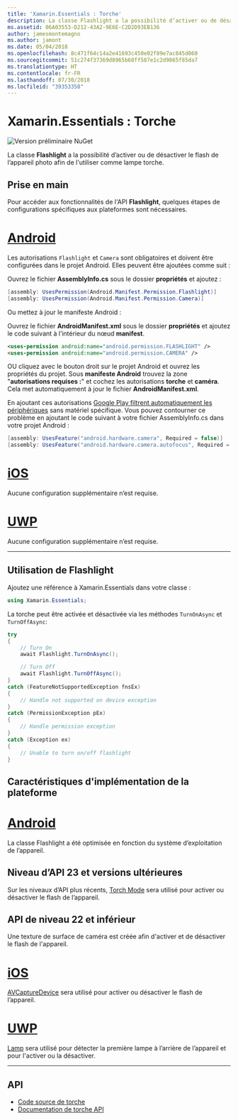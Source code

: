 ```yaml
---
title: 'Xamarin.Essentials : Torche'
description: La classe Flashlight a la possibilité d’activer ou de désactiver le flash de l’appareil photo afin de l'utiliser comme lampe torche.
ms.assetid: 06A03553-D212-43A2-9E6E-C2D2D93EB136
author: jamesmontemagno
ms.author: jamont
ms.date: 05/04/2018
ms.openlocfilehash: 8c471f64c14a2e41693c450e02f89e7ac845d060
ms.sourcegitcommit: 51c274f37369d8965b68ff587e1c2d9865f85da7
ms.translationtype: HT
ms.contentlocale: fr-FR
ms.lasthandoff: 07/30/2018
ms.locfileid: "39353358"
---
```

# <a name="xamarinessentials-flashlight"></a>Xamarin.Essentials : Torche

![Version préliminaire NuGet](~/media/shared/pre-release.png)

La classe **Flashlight** a la possibilité d’activer ou de désactiver le flash de l’appareil photo afin de l'utiliser comme lampe torche.

## <a name="getting-started"></a>Prise en main

Pour accéder aux fonctionnalités de l'API **Flashlight**, quelques étapes de configurations spécifiques aux plateformes sont nécessaires.

# <a name="androidtabandroid"></a>[Android](#tab/android)

Les autorisations `Flashlight` et `Camera` sont obligatoires et doivent être configurées dans le projet Android. Elles peuvent être ajoutées comme suit :

Ouvrez le fichier **AssemblyInfo.cs** sous le dossier **propriétés** et ajoutez :

```csharp
[assembly: UsesPermission(Android.Manifest.Permission.Flashlight)]
[assembly: UsesPermission(Android.Manifest.Permission.Camera)]
```

Ou mettez à jour le manifeste Android :

Ouvrez le fichier **AndroidManifest.xml** sous le dossier **propriétés** et ajoutez le code suivant à l’intérieur du nœud **manifest**.

```xml
<uses-permission android:name="android.permission.FLASHLIGHT" />
<uses-permission android:name="android.permission.CAMERA" />
```

OU cliquez avec le bouton droit sur le projet Android et ouvrez les propriétés du projet. Sous **manifeste Android** trouvez la zone "**autorisations requises :**" et cochez les autorisations **torche** et **caméra**. Cela met automatiquement à jour le fichier **AndroidManifest.xml**.

En ajoutant ces autorisations [Google Play filtrent automatiquement les périphériques](http://developer.android.com/guide/topics/manifest/uses-feature-element.html#permissions-features) sans matériel spécifique. Vous pouvez contourner ce problème en ajoutant le code suivant à votre fichier AssemblyInfo.cs dans votre projet Android :

```csharp
[assembly: UsesFeature("android.hardware.camera", Required = false)]
[assembly: UsesFeature("android.hardware.camera.autofocus", Required = false)]
```

# <a name="iostabios"></a>[iOS](#tab/ios)

Aucune configuration supplémentaire n’est requise.

# <a name="uwptabuwp"></a>[UWP](#tab/uwp)

Aucune configuration supplémentaire n’est requise.

-----

## <a name="using-flashlight"></a>Utilisation de **Flashlight**

Ajoutez une référence à Xamarin.Essentials dans votre classe :

```csharp
using Xamarin.Essentials;
```

La torche peut être activée et désactivée via les méthodes `TurnOnAsync` et `TurnOffAsync`:

```csharp
try
{
    // Turn On
    await Flashlight.TurnOnAsync();

    // Turn Off
    await Flashlight.TurnOffAsync();
}
catch (FeatureNotSupportedException fnsEx)
{
    // Handle not supported on device exception
}
catch (PermissionException pEx)
{
    // Handle permission exception
}
catch (Exception ex)
{
    // Unable to turn on/off flashlight
}
```

## <a name="platform-implementation-specifics"></a>Caractéristiques d'implémentation de la plateforme

# <a name="androidtabandroid"></a>[Android](#tab/android)

La classe Flashlight a été optimisée en fonction du système d’exploitation de l’appareil.

## <a name="api-level-23-and-higher"></a>Niveau d’API 23 et versions ultérieures

Sur les niveaux d’API plus récents, [Torch Mode](https://developer.android.com/reference/android/hardware/camera2/CameraManager.html#setTorchMode) sera utilisé pour activer ou désactiver le flash de l’appareil.

## <a name="api-level-22-and-lower"></a>API de niveau 22 et inférieur

Une texture de surface de caméra est créée afin d'activer et de désactiver le flash de l'appareil.

# <a name="iostabios"></a>[iOS](#tab/ios)

[AVCaptureDevice](https://developer.xamarin.com/api/type/AVFoundation.AVCaptureDevice/)  sera utilisé pour activer ou désactiver le flash de l’appareil.

# <a name="uwptabuwp"></a>[UWP](#tab/uwp)

[Lamp](https://docs.microsoft.com/en-us/uwp/api/windows.devices.lights.lamp)  sera utilisé pour détecter la première lampe à l’arrière de l’appareil et pour l'activer ou la désactiver.

-----

## <a name="api"></a>API

- [Code source de torche](https://github.com/xamarin/Essentials/tree/master/Xamarin.Essentials/Flashlight)
- [Documentation de torche API](xref:Xamarin.Essentials.Flashlight)
